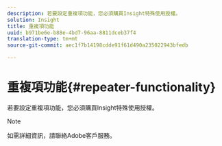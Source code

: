 ```yaml
---
description: 若要設定重複項功能，您必須購買Insight特殊使用授權。
solution: Insight
title: 重複項功能
uuid: b971be6e-b88e-4bd7-96aa-8811dceb37f4
translation-type: tm+mt
source-git-commit: aec1f7b14198cdde91f61d490a235022943bfedb

---
```



# 重複項功能{#repeater-functionality}

若要設定重複項功能，您必須購買Insight特殊使用授權。

>[!NOTE]
>
>如需詳細資訊，請聯絡Adobe客戶服務。

